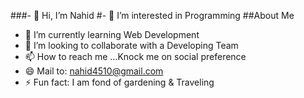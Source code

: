###- 👋 Hi, I’m Nahid
#- 👀 I’m interested in Programming
##About Me
- 🌱 I’m currently learning Web Development
- 💞️ I’m looking to collaborate with a Developing Team
- 📫 How to reach me ...Knock me on social preference
- 😄 Mail to: nahid4510@gmail.com
- ⚡ Fun fact: I am fond of gardening & Traveling

<!---
nh-nahid/nh-nahid is a ✨ special ✨ repository because its `README.md` (this file) appears on your GitHub profile.
You can click the Preview link to take a look at your changes.
--->
